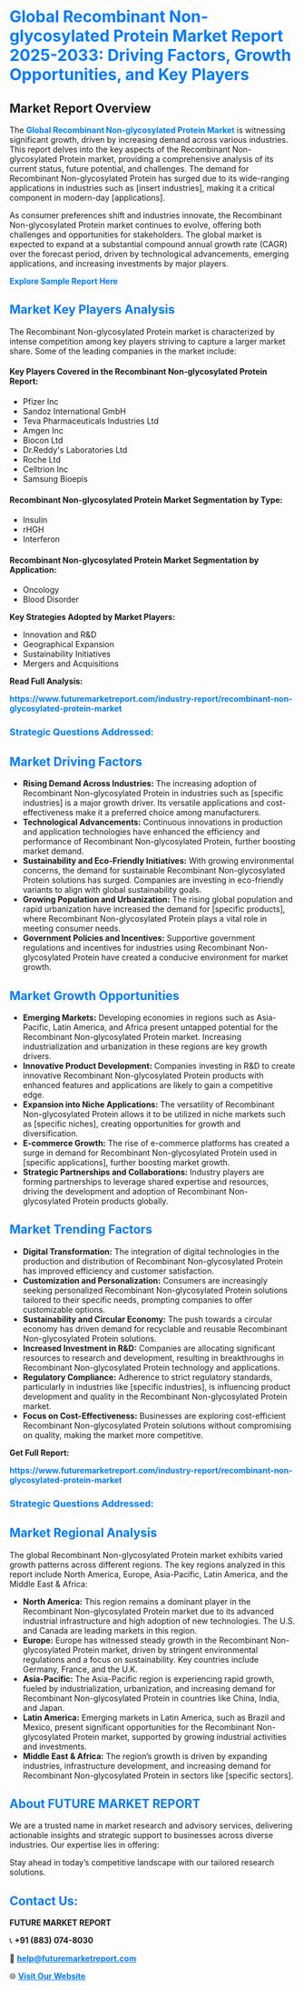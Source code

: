 <h1 style="color: #007BFF;">Global Recombinant Non-glycosylated Protein Market Report 2025-2033: Driving Factors, Growth Opportunities, and Key Players</h1>

<section id="overview">
<h2>Market Report Overview</h2>
<p>The <a href="https://www.futuremarketreport.com/industry-report/recombinant-non-glycosylated-protein-market" style="color: #007BFF; text-decoration: none;"><strong>Global Recombinant Non-glycosylated Protein Market</strong></a> is witnessing significant growth, driven by increasing demand across various industries. This report delves into the key aspects of the Recombinant Non-glycosylated Protein market, providing a comprehensive analysis of its current status, future potential, and challenges. The demand for Recombinant Non-glycosylated Protein has surged due to its wide-ranging applications in industries such as [insert industries], making it a critical component in modern-day [applications].</p>
<p>As consumer preferences shift and industries innovate, the Recombinant Non-glycosylated Protein market continues to evolve, offering both challenges and opportunities for stakeholders. The global market is expected to expand at a substantial compound annual growth rate (CAGR) over the forecast period, driven by technological advancements, emerging applications, and increasing investments by major players.</p>
</section>

<section id="overview">
<p><a href="https://www.futuremarketreport.com/request-sample/reportId=84197" style="color: #007BFF; text-decoration: none;"><strong>Explore Sample Report Here</strong></a></p>
</section>

<section id="key-players">
<h2 style="color: #007BFF;">Market Key Players Analysis</h2>
<p>The Recombinant Non-glycosylated Protein market is characterized by intense competition among key players striving to capture a larger market share. Some of the leading companies in the market include:</p>
<h4>Key Players Covered in the Recombinant Non-glycosylated Protein Report:</h4>
<ul><li>Pfizer Inc</li><li>Sandoz International GmbH</li><li>Teva Pharmaceuticals Industries Ltd</li><li>Amgen Inc</li><li>Biocon Ltd</li><li>Dr.Reddy&#039;s Laboratories Ltd</li><li>Roche Ltd</li><li>Celltrion Inc</li><li>Samsung Bioepis</li></ul>
<h4>Recombinant Non-glycosylated Protein Market Segmentation by Type:</h4>
<ul><li>Insulin</li><li>rHGH</li><li>Interferon</li></ul>

<h4>Recombinant Non-glycosylated Protein Market Segmentation by Application:</h4>
<ul><li>Oncology</li><li>Blood Disorder</li></ul>
<p><strong>Key Strategies Adopted by Market Players:</strong></p>
<ul>
<li>Innovation and R&D</li>
<li>Geographical Expansion</li>
<li>Sustainability Initiatives</li>
<li>Mergers and Acquisitions</li>
</ul>
</section>

<section>
<p><strong>Read Full Analysis: </strong></p><a href="https://www.futuremarketreport.com/industry-report/recombinant-non-glycosylated-protein-market" style="color: #007BFF; text-decoration: none;"><strong>https://www.futuremarketreport.com/industry-report/recombinant-non-glycosylated-protein-market</strong></a>
<h3 style="color: #007BFF;">Strategic Questions Addressed:</h3>
</section>

<section id="driving-factors">
<h2 style="color: #007BFF;">Market Driving Factors</h2>
<ul>
<li><strong>Rising Demand Across Industries:</strong> The increasing adoption of Recombinant Non-glycosylated Protein in industries such as [specific industries] is a major growth driver. Its versatile applications and cost-effectiveness make it a preferred choice among manufacturers.</li>
<li><strong>Technological Advancements:</strong> Continuous innovations in production and application technologies have enhanced the efficiency and performance of Recombinant Non-glycosylated Protein, further boosting market demand.</li>
<li><strong>Sustainability and Eco-Friendly Initiatives:</strong> With growing environmental concerns, the demand for sustainable Recombinant Non-glycosylated Protein solutions has surged. Companies are investing in eco-friendly variants to align with global sustainability goals.</li>
<li><strong>Growing Population and Urbanization:</strong> The rising global population and rapid urbanization have increased the demand for [specific products], where Recombinant Non-glycosylated Protein plays a vital role in meeting consumer needs.</li>
<li><strong>Government Policies and Incentives:</strong> Supportive government regulations and incentives for industries using Recombinant Non-glycosylated Protein have created a conducive environment for market growth.</li>
</ul>
</section>

<section id="growth-opportunities">
<h2 style="color: #007BFF;">Market Growth Opportunities</h2>
<ul>
<li><strong>Emerging Markets:</strong> Developing economies in regions such as Asia-Pacific, Latin America, and Africa present untapped potential for the Recombinant Non-glycosylated Protein market. Increasing industrialization and urbanization in these regions are key growth drivers.</li>
<li><strong>Innovative Product Development:</strong> Companies investing in R&D to create innovative Recombinant Non-glycosylated Protein products with enhanced features and applications are likely to gain a competitive edge.</li>
<li><strong>Expansion into Niche Applications:</strong> The versatility of Recombinant Non-glycosylated Protein allows it to be utilized in niche markets such as [specific niches], creating opportunities for growth and diversification.</li>
<li><strong>E-commerce Growth:</strong> The rise of e-commerce platforms has created a surge in demand for Recombinant Non-glycosylated Protein used in [specific applications], further boosting market growth.</li>
<li><strong>Strategic Partnerships and Collaborations:</strong> Industry players are forming partnerships to leverage shared expertise and resources, driving the development and adoption of Recombinant Non-glycosylated Protein products globally.</li>
</ul>
</section>

<section id="trending-factors">
<h2 style="color: #007BFF;">Market Trending Factors</h2>
<ul>
<li><strong>Digital Transformation:</strong> The integration of digital technologies in the production and distribution of Recombinant Non-glycosylated Protein has improved efficiency and customer satisfaction.</li>
<li><strong>Customization and Personalization:</strong> Consumers are increasingly seeking personalized Recombinant Non-glycosylated Protein solutions tailored to their specific needs, prompting companies to offer customizable options.</li>
<li><strong>Sustainability and Circular Economy:</strong> The push towards a circular economy has driven demand for recyclable and reusable Recombinant Non-glycosylated Protein solutions.</li>
<li><strong>Increased Investment in R&D:</strong> Companies are allocating significant resources to research and development, resulting in breakthroughs in Recombinant Non-glycosylated Protein technology and applications.</li>
<li><strong>Regulatory Compliance:</strong> Adherence to strict regulatory standards, particularly in industries like [specific industries], is influencing product development and quality in the Recombinant Non-glycosylated Protein market.</li>
<li><strong>Focus on Cost-Effectiveness:</strong> Businesses are exploring cost-efficient Recombinant Non-glycosylated Protein solutions without compromising on quality, making the market more competitive.</li>
</ul>
</section>

<section>
<p><strong>Get Full Report: </strong></p><a href="https://www.futuremarketreport.com/industry-report/recombinant-non-glycosylated-protein-market" style="color: #007BFF; text-decoration: none;"><strong>https://www.futuremarketreport.com/industry-report/recombinant-non-glycosylated-protein-market</strong></a>
<h3 style="color: #007BFF;">Strategic Questions Addressed:</h3>
</section>


<section id="regional-analysis">
<h2 style="color: #007BFF;">Market Regional Analysis</h2>
<p>The global Recombinant Non-glycosylated Protein market exhibits varied growth patterns across different regions. The key regions analyzed in this report include North America, Europe, Asia-Pacific, Latin America, and the Middle East & Africa:</p>
<ul>
<li><strong>North America:</strong> This region remains a dominant player in the Recombinant Non-glycosylated Protein market due to its advanced industrial infrastructure and high adoption of new technologies. The U.S. and Canada are leading markets in this region.</li>
<li><strong>Europe:</strong> Europe has witnessed steady growth in the Recombinant Non-glycosylated Protein market, driven by stringent environmental regulations and a focus on sustainability. Key countries include Germany, France, and the U.K.</li>
<li><strong>Asia-Pacific:</strong> The Asia-Pacific region is experiencing rapid growth, fueled by industrialization, urbanization, and increasing demand for Recombinant Non-glycosylated Protein in countries like China, India, and Japan.</li>
<li><strong>Latin America:</strong> Emerging markets in Latin America, such as Brazil and Mexico, present significant opportunities for the Recombinant Non-glycosylated Protein market, supported by growing industrial activities and investments.</li>
<li><strong>Middle East & Africa:</strong> The region’s growth is driven by expanding industries, infrastructure development, and increasing demand for Recombinant Non-glycosylated Protein in sectors like [specific sectors].</li>
</ul>
</section>

<footer>
<h2 style="color: #007BFF;">About FUTURE MARKET REPORT</h2>
<p>We are a trusted name in market research and advisory services, delivering actionable insights and strategic support to businesses across diverse industries. Our expertise lies in offering:</p>

<p>Stay ahead in today’s competitive landscape with our tailored research solutions.</p>

<h2 style="color: #007BFF;">Contact Us:</h2>
<p><strong>FUTURE MARKET REPORT</strong></p>
<p>📞 <strong>+91 (883) 074-8030</strong></p>
<p>📧 <strong><a href="mailto:help@futuremarketreport.com" style="color: #007BFF;">help@futuremarketreport.com</a></strong></p>
<p>🌐 <strong><a href="https://www.futuremarketreport.com/" style="color: #007BFF;">Visit Our Website</a></strong></p>
</footer>